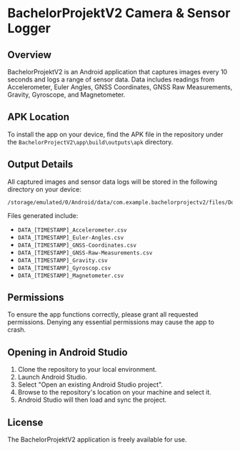 # BachelorProjektV2 Camera & Sensor Logger

## Overview

BachelorProjektV2 is an Android application that captures images every 10 seconds and logs a range of sensor data. Data includes readings from Accelerometer, Euler Angles, GNSS Coordinates, GNSS Raw Measurements, Gravity, Gyroscope, and Magnetometer.

## APK Location

To install the app on your device, find the APK file in the repository under the `BachelorProjectV2\app\build\outputs\apk` directory. 

## Output Details

All captured images and sensor data logs will be stored in the following directory on your device:

```
/storage/emulated/0/Android/data/com.example.bachelorprojectv2/files/Download/BachelorProjektV2_[TIMESTAMP]/
```

Files generated include:

- `DATA_[TIMESTAMP]_Accelerometer.csv`
- `DATA_[TIMESTAMP]_Euler-Angles.csv`
- `DATA_[TIMESTAMP]_GNSS-Coordinates.csv`
- `DATA_[TIMESTAMP]_GNSS-Raw-Measurements.csv`
- `DATA_[TIMESTAMP]_Gravity.csv`
- `DATA_[TIMESTAMP]_Gyroscop.csv`
- `DATA_[TIMESTAMP]_Magnetometer.csv`

## Permissions

To ensure the app functions correctly, please grant all requested permissions. Denying any essential permissions may cause the app to crash.

## Opening in Android Studio

1. Clone the repository to your local environment.
2. Launch Android Studio.
3. Select "Open an existing Android Studio project".
4. Browse to the repository's location on your machine and select it.
5. Android Studio will then load and sync the project.

## License

The BachelorProjektV2 application is freely available for use.

